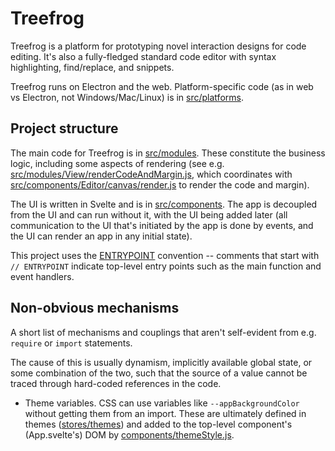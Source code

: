 Treefrog
===

Treefrog is a platform for prototyping novel interaction designs for code editing.  It's also a fully-fledged standard code editor with syntax highlighting, find/replace, and snippets.

Treefrog runs on Electron and the web.  Platform-specific code (as in web vs Electron, not Windows/Mac/Linux) is in [src/platforms](./src/platforms).

Project structure
---

The main code for Treefrog is in [src/modules](./src/modules).  These constitute the business logic, including some aspects of rendering (see e.g. [src/modules/View/renderCodeAndMargin.js](./src/modules/View/renderCodeAndMargin.js), which coordinates with [src/components/Editor/canvas/render.js](./src/components/Editor/canvas/render.js) to render the code and margin).

The UI is written in Svelte and is in [src/components](./src/components).  The app is decoupled from the UI and can run without it, with the UI being added later (all communication to the UI that's initiated by the app is done by events, and the UI can render an app in any initial state).

This project uses the [ENTRYPOINT](https://gist.github.com/gushogg-blake/247b1bf2ed46b035d1c8a2c1e776b607) convention -- comments that start with `// ENTRYPOINT` indicate top-level entry points such as the main function and event handlers.

Non-obvious mechanisms
---

A short list of mechanisms and couplings that aren't self-evident from e.g. `require` or `import` statements.

The cause of this is usually dynamism, implicitly available global state, or some combination of the two, such that the source of a value cannot be traced through hard-coded references in the code.

- Theme variables. CSS can use variables like `--appBackgroundColor` without getting them from an import. These are ultimately defined in themes ([stores/themes](./src/modules/stores/themes)) and added to the top-level component's (App.svelte's) DOM by [components/themeStyle.js](./src/components/themeStyle.js).
